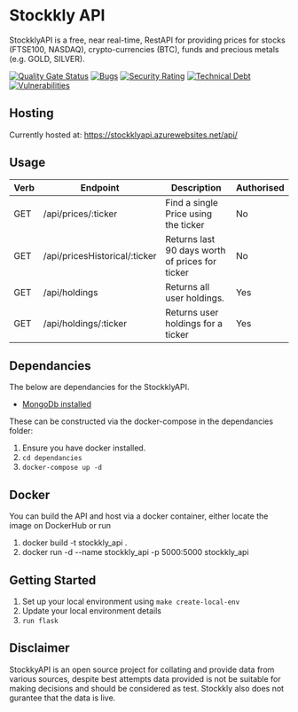# Stockkly API

StockklyAPI is a free, near real-time, RestAPI for providing prices for stocks (FTSE100, NASDAQ), crypto-currencies (BTC), funds and precious metals (e.g. GOLD, SILVER).

[![Quality Gate Status](https://sonarcloud.io/api/project_badges/measure?project=squeakycheese75_stockklyApi&metric=alert_status)](https://sonarcloud.io/dashboard?id=squeakycheese75_stockklyApi)
[![Bugs](https://sonarcloud.io/api/project_badges/measure?project=squeakycheese75_stockklyApi&metric=bugs)](https://sonarcloud.io/dashboard?id=squeakycheese75_stockklyApi)
[![Security Rating](https://sonarcloud.io/api/project_badges/measure?project=squeakycheese75_stockklyApi&metric=security_rating)](https://sonarcloud.io/dashboard?id=squeakycheese75_stockklyApi)
[![Technical Debt](https://sonarcloud.io/api/project_badges/measure?project=squeakycheese75_stockklyApi&metric=sqale_index)](https://sonarcloud.io/dashboard?id=squeakycheese75_stockklyApi)
[![Vulnerabilities](https://sonarcloud.io/api/project_badges/measure?project=squeakycheese75_stockklyApi&metric=vulnerabilities)](https://sonarcloud.io/dashboard?id=squeakycheese75_stockklyApi)

## Hosting

Currently hosted at: <https://stockklyapi.azurewebsites.net/api/>

## Usage

| **Verb** | **Endpoint**                             | **Description**                                 | **Authorised**|
| -------- | ---------------------------------------- | ------------------------------------------------|---------------|
| GET      | /api/prices/:ticker                      | Find a single Price using the ticker            | No            |
| GET      | /api/pricesHistorical/:ticker            | Returns last 90 days worth of prices for ticker | No            |
| GET      | /api/holdings                            | Returns all user holdings.                      | Yes           |
| GET      | /api/holdings/:ticker                    | Returns user holdings for a ticker              | Yes           |

## Dependancies

The below are dependancies for the StockklyAPI.  

* [MongoDb installed](https://hub.docker.com/_/mongo)

These can be constructed via the docker-compose in the dependancies folder:

1. Ensure you have docker installed. 
2. ```cd dependancies```
3. ```docker-compose up -d```

## Docker

You can build the API and host via a docker container, either locate the image on DockerHub or run

1. docker build -t stockkly_api .    
2. docker run -d --name stockkly_api -p 5000:5000 stockkly_api


## Getting Started
1. Set up your local environment using ```make create-local-env```
2. Update your local environment details
3. ```run flask```


## Disclaimer

StockkyAPI is an open source project for collating and provide data from various sources, despite best attempts data provided is not be suitable 
for making decisions and should be considered as test.  Stockkly also does not gurantee that the data is live. 
